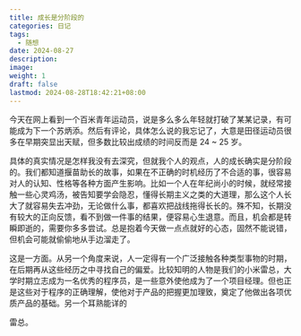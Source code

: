 ```yaml
---
title: 成长是分阶段的
categories: 日记
tags:
  - 随想
date: 2024-08-27
description: 
image: 
weight: 1
draft: false
lastmod: 2024-08-28T18:42:21+08:00
---
```

今天在网上看到一个百米青年运动员，说是多么多么年轻就打破了某某记录，有可能成为下一个苏炳添。然后有评论，具体怎么说的我忘记了，大意是田径运动员很多在早期突显出天赋，但多数比较出成绩的时间反而是 24 ~ 25 岁。

具体的真实情况是怎样我没有去深究，但就我个人的观点，人的成长确实是分阶段的。我们都知道揠苗助长的故事，如果在不正确的时机经历了不合适的事，很容易对人的认知、性格等各种方面产生影响。比如一个人在年纪尚小的时候，就经常接触一些心灵鸡汤，被告知要学会隐忍，懂得长期主义之类的大道理，那么这个人长大了就容易失去冲劲，无论做什么事，都喜欢把战线拖得长长的。殊不知，长期没有较大的正向反馈，看不到做一件事的结果，便容易心生退意。而且，机会都是转瞬即逝的，需要你多多尝试。总是抱着今天做一点点就好的心态，固然不能说错，但机会可能就偷偷地从手边溜走了。

这是一方面。从另一个角度来说，人一定得有一个广泛接触各种类型事物的时期，在后期再从这些经历之中寻找自己的偏爱。比较知明的人物是我们的小米雷总，大学时期立志成为一名优秀的程序员，是一些意外使他成为了一个项目经理。但也正是这些对于程序的正确理解，使他对于产品的把握更加理致，奠定了他做出各项优质产品的基础。另一个耳熟能详的

雷总。


